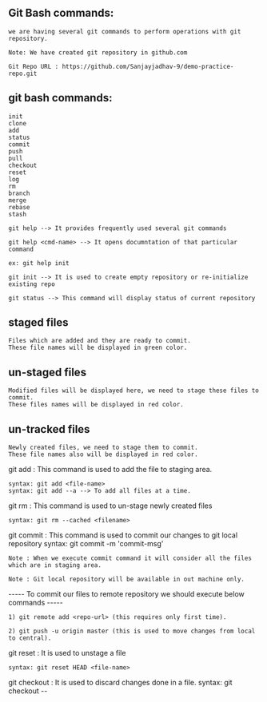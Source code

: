 Git Bash commands: 
------------------
    we are having several git commands to perform operations with git repository.

    Note: We have created git repository in github.com

    Git Repo URL : https://github.com/Sanjayjadhav-9/demo-practice-repo.git

git bash commands:
------------------
    init
    clone
    add
    status
    commit
    push
    pull
    checkout
    reset
    log
    rm
    branch
    merge
    rebase
    stash

    git help --> It provides frequently used several git commands

    git help <cmd-name> --> It opens documntation of that particular command

    ex: git help init

    git init --> It is used to create empty repository or re-initialize existing repo

    git status --> This command will display status of current repository

staged files
------------
    Files which are added and they are ready to commit.
    These file names will be displayed in green color.

un-staged files
---------------
    Modified files will be displayed here, we need to stage these files to commit.
    These files names will be displayed in red color.

un-tracked files
----------------
    Newly created files, we need to stage them to commit.
    These file names also will be displayed in red color. 

git add : This command is used to add the file to staging area.

    syntax: git add <file-name>
    syntax: git add --a --> To add all files at a time.

git rm : This command is used to un-stage newly created files

    syntax: git rm --cached <filename>

git commit : This command is used to commit our changes to git local repository
    syntax: git commit -m 'commit-msg'

    Note : When we execute commit command it will consider all the files which are in staging area.

    Note : Git local repository will be available in out machine only.

----- To commit our files to remote repository we should execute below commands -----

    1) git remote add <repo-url> (this requires only first time).  

    2) git push -u origin master (this is used to move changes from local to central).

git reset : It is used to unstage a file

    syntax: git reset HEAD <file-name>

git checkout : It is used to discard changes done in a file.
    syntax: git checkout -- <file-name>